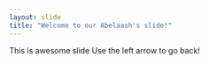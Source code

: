 ```yaml
---
layout: slide
title: "Welcome to our Abelaash's slide!"
---
```

This is awesome slide
Use the left arrow to go back!
